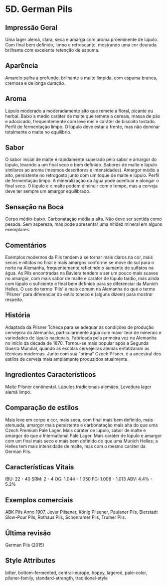# 5D. German Pils

## Impressão Geral

Uma lager alemã, clara, seca e amarga com aroma proeminente de lúpulo. Com final bem definido, limpo e refrescante, mostrando uma cor dourada brilhante com excelente retenção de espuma.

## Aparência

Amarelo palha a profundo, brilhante a muito límpida, com espuma branca, cremosa e de longa duração.

## Aroma

Lúpulo moderado a moderadamente alto que remete a floral, picante ou herbal. Baixo a médio caráter de malte que remete a cereais, massa de pão e adocicado, frequentemente com leve mel e caráter de biscoito tostado. Perfil de fermentação limpo. O lúpulo deve estar à frente, mas não dominar totalmente o malte no equilíbrio.

## Sabor

O sabor inicial de malte é rapidamente superado pelo sabor e amargor do lúpulo, levando a um final seco e bem definido. Sabores de malte e lúpulo similares ao aroma (mesmos descritores e intensidades). Amargor médio a alto, persistente no retrogosto junto com um toque de malte e lúpulo. Perfil de fermentação limpo. A mineralização da água pode acentuar e alongar o final seco. O lúpulo e o malte podem diminuir com o tempo, mas a cerveja deve ter sempre um amargor equilibrado.

## Sensação na Boca

Corpo médio-baixo. Carbonatação média a alta. Não deve ser sentida como pesada. Sem aspereza, mas pode apresentar uma nitidez mineral em alguns exemplares.

## Comentários

Exemplos modernos da Pils tendem a se tornar mais claros na cor, mais secos e nítidos no final e mais amargos conforme se move do sul para o norte na Alemanha, frequentemente refletindo o aumento de sulfatos na água. As Pils encontradas na Baviera tendem a ser um pouco mais suaves no amargor, com mais sabor de malte e caráter de lúpulo tardio, mas ainda com lúpulo o suficiente e final bem definido para se diferenciar da Munich Helles. O uso do termo 'Pils' é mais comum na Alemanha do que o termo 'Pilsner' para diferenciar do estilo tcheco e (alguns dizem) para mostrar respeito.

## História

Adaptada da Pilsner Tcheca para se adequar às condições de produção cervejeira da Alemanha, particularmente água com maior teor de minerais e variedades de lúpulo nacionais. Fabricada pela primeira vez na Alemanha no início da década de 1870. Tornou-se mais popular após a Segunda Guerra Mundial, quando as escolas cervejeiras alemãs enfatizaram as técnicas modernas. Junto com sua “prima” Czech Pilsner, é a ancestral dos estilos de cerveja mais amplamente produzidos atualmente.

## Ingredientes Característicos

Malte Pilsner continental. Lúpulos tradicionais alemães. Levedura lager alemã limpo.

## Comparação de estilos

Mais leve em corpo e cor, mais seca, com final mais bem definido, mais atenuada, amargor mais persistente e carbonatação mais alta do que uma Czech Premium Pale Lager. Mais caráter de lúpulo, sabor de malte e amargor do que a International Pale Lager. Mais caráter de lúpulo e amargor com um final mais seco e mais bem definido do que uma Munich Helles; a Helles tem mais intensidade de malte, mas com o mesmo caráter da German Pils.

## Características Vitais

IBU: 22 - 40
SRM: 2 - 4
OG: 1.044 - 1.050
FG: 1.008 - 1.013
ABV: 4.4% - 5.2%

## Exemplos comerciais

ABK Pils Anno 1907, Jever Pilsener, König Pilsener, Paulaner Pils, Bierstadt Slow-Pour Pils, Rothaus Pils, Schönramer Pils, Trumer Pils.

## Última revisão

German Pils (2015)

## Style Attributes

bitter, bottom-fermented, central-europe, hoppy, lagered, pale-color, pilsner-family, standard-strength, traditional-style




